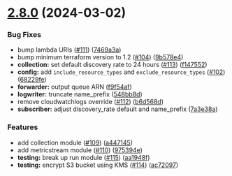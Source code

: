 # [2.8.0](https://github.com/observeinc/terraform-aws-collection/compare/v2.7.0...v2.8.0) (2024-03-02)


### Bug Fixes

* bump lambda URIs ([#111](https://github.com/observeinc/terraform-aws-collection/issues/111)) ([7469a3a](https://github.com/observeinc/terraform-aws-collection/commit/7469a3a6241e126ca9a7524f4f025adb591e1a74))
* bump minimum terraform version to 1.2 ([#104](https://github.com/observeinc/terraform-aws-collection/issues/104)) ([9b578e4](https://github.com/observeinc/terraform-aws-collection/commit/9b578e4a0d4a9489f1643a03add4b0793c44bda8))
* **collection:** set default discovery rate to 24 hours ([#113](https://github.com/observeinc/terraform-aws-collection/issues/113)) ([f147552](https://github.com/observeinc/terraform-aws-collection/commit/f147552ce46b8798e54ca239091bd282a7294b40))
* **config:** add `include_resource_types` and `exclude_resource_types` ([#102](https://github.com/observeinc/terraform-aws-collection/issues/102)) ([68229fe](https://github.com/observeinc/terraform-aws-collection/commit/68229feae57502d9fd5c5852bc63adaef1dcfb3c))
* **forwarder:** output queue ARN ([f9f54af](https://github.com/observeinc/terraform-aws-collection/commit/f9f54afc139ad205ba46c4907ccb90bada7b03d6))
* **logwriter:** truncate name_prefix ([548bb8d](https://github.com/observeinc/terraform-aws-collection/commit/548bb8d151e2e1875ad85fe6b3235b9cc45da49a))
* remove cloudwatchlogs override ([#112](https://github.com/observeinc/terraform-aws-collection/issues/112)) ([b6d568d](https://github.com/observeinc/terraform-aws-collection/commit/b6d568d2e5cfb109076562d130b5792572d6163f))
* **subscriber:** adjust discovery_rate default and name_prefix ([7a3e38a](https://github.com/observeinc/terraform-aws-collection/commit/7a3e38af176d0d813707c73d43c1faf97df50285))


### Features

* add collection module ([#109](https://github.com/observeinc/terraform-aws-collection/issues/109)) ([a447145](https://github.com/observeinc/terraform-aws-collection/commit/a447145fdb1140146063e7b7511b79327e2f9e77))
* add metricstream module ([#110](https://github.com/observeinc/terraform-aws-collection/issues/110)) ([975394e](https://github.com/observeinc/terraform-aws-collection/commit/975394ee3e0be038c3f961f52e1b0813173ca714))
* **testing:** break up run module ([#115](https://github.com/observeinc/terraform-aws-collection/issues/115)) ([aa1948f](https://github.com/observeinc/terraform-aws-collection/commit/aa1948f0932cead0b719bc5c3912193f5eeea44e))
* **testing:** encrypt S3 bucket using KMS ([#114](https://github.com/observeinc/terraform-aws-collection/issues/114)) ([ac72097](https://github.com/observeinc/terraform-aws-collection/commit/ac720979b647a2ef6c031062a9a405465b88a88f))




